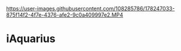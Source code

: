 

https://user-images.githubusercontent.com/108285786/178247033-875f14f2-4f7e-4376-afe2-9c0a409997e2.MP4

# iAquarius
